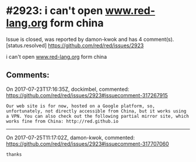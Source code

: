 
#2923: i can't open www.red-lang.org form china
================================================================================
Issue is closed, was reported by damon-kwok and has 4 comment(s).
[status.resolved]
<https://github.com/red/red/issues/2923>

i can't open www.red-lang.org form china


Comments:
--------------------------------------------------------------------------------

On 2017-07-23T17:16:35Z, dockimbel, commented:
<https://github.com/red/red/issues/2923#issuecomment-317267915>

    Our web site is for now, hosted on a Google platform, so, unfortunately, not directly accessible from China, but it works using a VPN. You can also check out the following partial mirror site, which works fine from China: http://red.github.io

--------------------------------------------------------------------------------

On 2017-07-25T11:17:02Z, damon-kwok, commented:
<https://github.com/red/red/issues/2923#issuecomment-317707060>

    thanks

